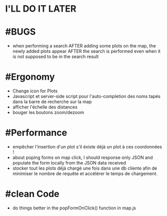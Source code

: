 I'LL DO IT LATER
=================

#BUGS
======
- when performing a search AFTER adding some plots on the map, the newly added plots appear AFTER the search is performed even when it is not supposed to be in the search result
 
#Ergonomy
====
- Change icon for Plots
- Javascript et server-side script pour l'auto-completion des noms tapés dans la barre de recherche sur la map
- afficher l'échelle des distances
- bouger les boutons zoom/dezoom

#Performance
=============
- empêcher l'insertion d'un plot s'il éxiste déjà un plot à ces coordonnées !
- about poping forms on map click, I should response only JSON and populate the form locally from the JSON data received
- stocker tout les plots déjà chargé une fois dans une db cliente afin de minimiser le nombre de requête et accélérer le temps de chargement.

#clean Code
============
- do things better in the popFormOnClick() function in map.js
